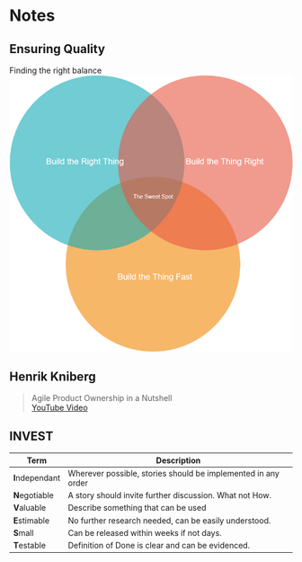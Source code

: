 # Notes

## Ensuring Quality
Finding the right balance
![ensuring quality](../images/ensuring-quality.png)

## Henrik Kniberg
> Agile Product Ownership in a Nutshell  
> [YouTube Video](https://www.youtube.com/watch?v=502ILHjX9EE)

## INVEST

| Term | Description |
| ---- | ----------- |
| **I**ndependant | Wherever possible, stories should be implemented in any order |
| **N**egotiable | A story should invite further discussion. What not How. |
| **V**aluable | Describe something that can be used |
| **E**stimable | No further research needed, can be easily understood. |
| **S**mall | Can be released within weeks if not days. |
| **T**estable | Definition of Done is clear and can be evidenced. |